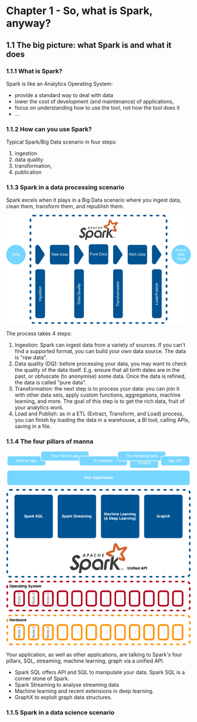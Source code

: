 # Chapter 1 - So, what is Spark, anyway?

## 1.1 The big picture: what Spark is and what it does

### 1.1.1 What is Spark?

Spark is like an Analytics Operating System:
- provide a standard way to deal with data
- lower the cost of development (and maintenance) of applications,
- focus on understanding how to use the tool, not how the tool does it
- ...

### 1.1.2 How can you use Spark?
Typical Spark/Big Data scenario in four steps:
1. ingestion
2. data quality
3. transformation, 
4. publication

### 1.1.3 Spark in a data processing scenario
Spark excels when it plays in a Big Data scenario where you ingest data, clean them, transform them, and republish them. 

![Image Typical data processing](media/1.1.3.typicaldataprocessing.png)

The process takes 4 steps:
1. Ingestion: Spark can ingest data from a variety of sources. If you can't find a supported format, you can build your 
own data source. The data is "raw data".
2. Data quality (DQ): before processing your data, you may want to check the quality of the data itself. E.g. ensure 
that all birth dates are in the past, or obfuscate (to anonymise) some data. Once the data is refined, the data is called
"pure data".
3. Transformation: the next step is to process your data: you can join it with other data sets, apply custom functions,
aggregations, machine learning, and more. The goal of this step is to get the rich data, fruit of your analytics work.
4. Load and Publish: as in a ETL (Extract, Transform, and Load) process, you can finish by loading the data in a
warehouse, a BI tool, calling APIs, saving in a file.

### 1.1.4 The four pillars of manna

![The four pillars of Spark](media/1.1.4thefourpillarsofspark.png)

Your application, as well as other applications, are talking to Spark's four pillars, SQL, streaming, machine learning,
graph via a unified API.

- Spark SQL offers API and SQL to manipulate your data. Spark SQL is a corner stone of Spark.
- Spark Streaming to analyse streaming data
- Machine learning and recent extensions in deep learning.
- GraphX to exploit graph data structures.

### 1.1.5 Spark in a data science scenario
